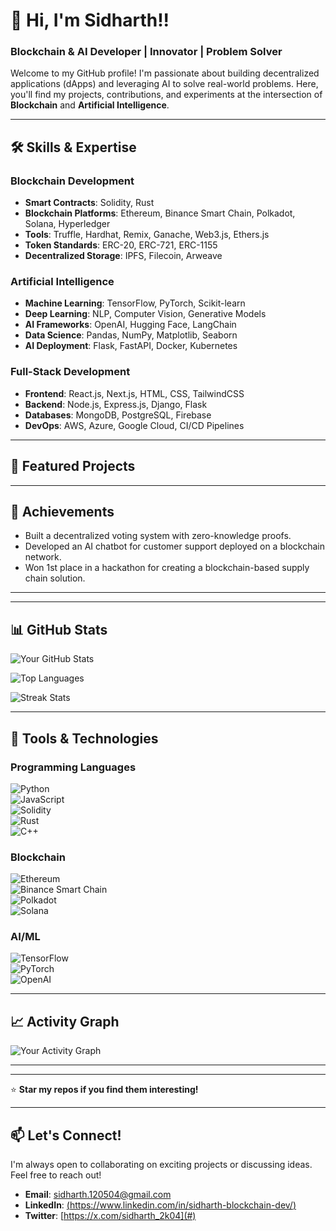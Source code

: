 # 👋 Hi, I'm Sidharth!!
### Blockchain & AI Developer | Innovator | Problem Solver  

Welcome to my GitHub profile! I'm passionate about building decentralized applications (dApps) and leveraging AI to solve real-world problems. Here, you'll find my projects, contributions, and experiments at the intersection of **Blockchain** and **Artificial Intelligence**.  

---

## 🛠️ **Skills & Expertise**  

### **Blockchain Development**  
- **Smart Contracts**: Solidity, Rust  
- **Blockchain Platforms**: Ethereum, Binance Smart Chain, Polkadot, Solana, Hyperledger  
- **Tools**: Truffle, Hardhat, Remix, Ganache, Web3.js, Ethers.js  
- **Token Standards**: ERC-20, ERC-721, ERC-1155  
- **Decentralized Storage**: IPFS, Filecoin, Arweave  

### **Artificial Intelligence**  
- **Machine Learning**: TensorFlow, PyTorch, Scikit-learn  
- **Deep Learning**: NLP, Computer Vision, Generative Models  
- **AI Frameworks**: OpenAI, Hugging Face, LangChain  
- **Data Science**: Pandas, NumPy, Matplotlib, Seaborn  
- **AI Deployment**: Flask, FastAPI, Docker, Kubernetes  

### **Full-Stack Development**  
- **Frontend**: React.js, Next.js, HTML, CSS, TailwindCSS  
- **Backend**: Node.js, Express.js, Django, Flask  
- **Databases**: MongoDB, PostgreSQL, Firebase  
- **DevOps**: AWS, Azure, Google Cloud, CI/CD Pipelines  

---

## 🚀 **Featured Projects**  


---

## 🌟 **Achievements**  
- Built a decentralized voting system with zero-knowledge proofs.  
- Developed an AI chatbot for customer support deployed on a blockchain network.  
- Won 1st place in a hackathon for creating a blockchain-based supply chain solution.  

--- 

---

## 📊 **GitHub Stats**  

![Your GitHub Stats](https://github-readme-stats.vercel.app/api?username=SIDHARTH20K4&show_icons=true&theme=dark&hide_border=true&include_all_commits=true&count_private=true)  

![Top Languages](https://github-readme-stats.vercel.app/api/top-langs/?username=SIDHARTH20K4&layout=compact&theme=dark&hide_border=true&langs_count=10)  

![Streak Stats](https://streak-stats.demolab.com/?user=SIDHARTH20K4&theme=dark&hide_border=true)  

---

## 🔧 **Tools & Technologies**  

### **Programming Languages**  
![Python](https://img.shields.io/badge/Python-3776AB?style=for-the-badge&logo=python&logoColor=white)  
![JavaScript](https://img.shields.io/badge/JavaScript-F7DF1E?style=for-the-badge&logo=javascript&logoColor=black)  
![Solidity](https://img.shields.io/badge/Solidity-%23363636.svg?style=for-the-badge&logo=solidity&logoColor=white)  
![Rust](https://img.shields.io/badge/Rust-000000?style=for-the-badge&logo=rust&logoColor=white)  
![C++](https://img.shields.io/badge/C%2B%2B-00599C?style=for-the-badge&logo=c%2B%2B&logoColor=white)  

### **Blockchain**  
![Ethereum](https://img.shields.io/badge/Ethereum-3C3C3D?style=for-the-badge&logo=Ethereum&logoColor=white)  
![Binance Smart Chain](https://img.shields.io/badge/Binance%20Smart%20Chain-F0B90B?style=for-the-badge&logo=binance&logoColor=white)  
![Polkadot](https://img.shields.io/badge/Polkadot-E6007A?style=for-the-badge&logo=polkadot&logoColor=white)  
![Solana](https://img.shields.io/badge/Solana-000000?style=for-the-badge&logo=solana&logoColor=white)  

### **AI/ML**  
![TensorFlow](https://img.shields.io/badge/TensorFlow-%23FF6F00.svg?style=for-the-badge&logo=TensorFlow&logoColor=white)  
![PyTorch](https://img.shields.io/badge/PyTorch-%23EE4C2C.svg?style=for-the-badge&logo=PyTorch&logoColor=white)  
![OpenAI](https://img.shields.io/badge/OpenAI-412991?style=for-the-badge&logo=openai&logoColor=white)  

---

## 📈 **Activity Graph**  

![Your Activity Graph](https://github-readme-activity-graph.vercel.app/graph?username=SIDHARTH20K4&theme=github-dark&hide_border=true&area=true)  

---


---

⭐️ **Star my repos if you find them interesting!**  

---

## 📫 **Let's Connect!**  
I'm always open to collaborating on exciting projects or discussing ideas. Feel free to reach out!  

- **Email**: [sidharth.120504@gmail.com](mailto:sidharth.120504@gmail.com)  
- **LinkedIn**: [(https://www.linkedin.com/in/sidharth-blockchain-dev/)](#)  
- **Twitter**: [https://x.com/sidharth_2k04](#)  
 

